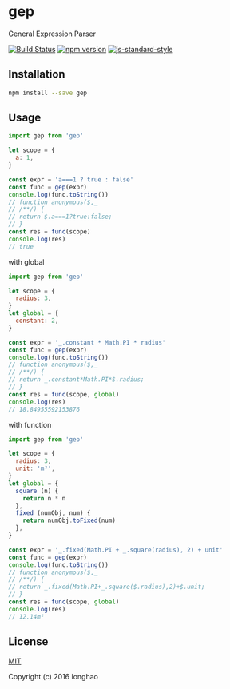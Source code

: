# gep

General Expression Parser

[![Build Status](https://travis-ci.org/longhaohe/gep.svg?branch=master)](https://travis-ci.org/longhaohe/gep)
[![npm version](https://badge.fury.io/js/gep.svg)](https://badge.fury.io/js/gep)
[![js-standard-style](https://img.shields.io/badge/code%20style-standard-brightgreen.svg)](http://standardjs.com)

## Installation

``` bash
npm install --save gep
```
## Usage

``` javascript
import gep from 'gep'

let scope = {
  a: 1,
}

const expr = 'a===1 ? true : false'
const func = gep(expr)
console.log(func.toString())
// function anonymous($,_
// /**/) {
// return $.a===1?true:false;
// }
const res = func(scope)
console.log(res)
// true
```

with global

``` javascript
import gep from 'gep'

let scope = {
  radius: 3,
}
let global = {
  constant: 2,
}

const expr = '_.constant * Math.PI * radius'
const func = gep(expr)
console.log(func.toString())
// function anonymous($,_
// /**/) {
// return _.constant*Math.PI*$.radius;
// }
const res = func(scope, global)
console.log(res)
// 18.84955592153876
```

with function

``` javascript
import gep from 'gep'

let scope = {
  radius: 3,
  unit: 'm²',
}
let global = {
  square (n) {
    return n * n
  },
  fixed (numObj, num) {
    return numObj.toFixed(num)
  },
}

const expr = '_.fixed(Math.PI + _.square(radius), 2) + unit'
const func = gep(expr)
console.log(func.toString())
// function anonymous($,_
// /**/) {
// return _.fixed(Math.PI+_.square($.radius),2)+$.unit;
// }
const res = func(scope, global)
console.log(res)
// 12.14m²
```

## License

[MIT](http://opensource.org/licenses/MIT)

Copyright (c) 2016 longhao
